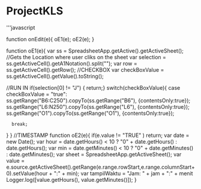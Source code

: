 # ProjectKLS
'''javascript

function onEdit(e){
  oE1(e);
  oE2(e);
  }

function oE1(e){
  var ss = SpreadsheetApp.getActive().getActiveSheet();
  //Gets the Location where user cliks on the sheet
  var selection = ss.getActiveCell().getA1Notation().split("");
  var row = ss.getActiveCell().getRow();
  //CHECKBOX
  var checkBoxValue = ss.getActiveCell().getValue().toString();

  //RUN IN
  if(selection[0] != "J") {
    return;}
  switch(checkBoxValue){
    case checkBoxValue = "true":
      ss.getRange("B6:C250").copyTo(ss.getRange("B6"), {contentsOnly:true});
      ss.getRange("L6:N250").copyTo(ss.getRange("L6"), {contentsOnly:true});
      ss.getRange("O1").copyTo(ss.getRange("O1"), {contentsOnly:true});

      
      break;
  }
}
//TIMESTAMP
function oE2(e){
  if(e.value != "TRUE" ) return;
  var date = new Date();
  var hour = date.getHours() < 10 ? "0" + date.getHours() : date.getHours();
  var min = date.getMinutes() < 10 ? "0" + date.getMinutes() : date.getMinutes();
  var sheet = SpreadsheetApp.getActiveSheet();
  var value = e.source.getActiveSheet().getRange(e.range.rowStart,e.range.columnStart+0).setValue(hour + ":" + min);
  var tampilWaktu = "Jam: " + jam + ":" + menit
  Logger.log([value.getHours(), value.getMinutes()]); 
}
```